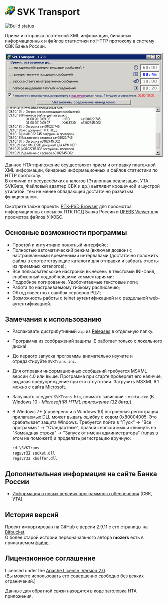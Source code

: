 # ![svktrans.png](images/svktrans.png) SVK Transport
[![Build status](https://ci.appveyor.com/api/projects/status/1mvedcg27p6n7aj0?svg=true)](https://ci.appveyor.com/project/diev/svk-transport-hta)

Прием и отправка платежной XML информации, бинарных информационных и файлов 
статистики по HTTP протоколу в систему СВК Банка России.  

![Рабочее окно приложения](images/screen.png)

Данное HTA-приложение осуществляет прием и отправку платежной XML информации, 
бинарных информационных и файлов статистики по HTTP протоколу.  
В отличии от ресурсоёмких аналогов (Эталонная реализация, УТА, SVKGate, 
Файловый адаптер СВК и др.) выглядит крошечной и шустрой утилитой, 
тем не менее обладающей достаточно развитым функционалом.

Смотрите также проекты [PTK-PSD Browser](/PTK-PSD-Browser-hta) для просмотра 
информационных посылок ПТК ПСД Банка России и [UFEBS Viewer](/UFEBS-Viewer-hta) 
для просмотра файлов УФЭБС.

## Основные возможности программы

* Простой и интуитивно понятный интерфейс;
* Полностью автоматический режим (включая дозвон) с настраиваемыми временными 
интервалами (достаточно положить файлы в соответствующие каталоги для отправки 
и забрать ответы из приемных каталогов);
* Все пользовательские настройки вынесены в текстовый INI-файл, снабженный 
подробнейшими комментариями;
* Подробное логирование. Удобочитаемые текстовые логи;
* Работа по настраиваемому гибкому расписанию;
* Обход известных ошибок серверов РЦИ;
* Возможность работы с telnet аутентификацией и с раздельной 
web-аутентификацией.

## Замечания к использованию

* Распаковать дистрибутивный `zip` из 
[Releases](https://github.com/diev/SVK-Transport/releases) в отдельную папку.
* Программа из соображений защиты IE работает только с локального диска!
* До первого запуска программы внимательно изучите и отредактируйте 
`SVKTrans.ini`.
* Для отправки информационных сообщений требуется MSXML версии 4.0 или выше. 
Программа при старте проверяет его наличие, выдавая предупреждение при его 
отсутствии. Загрузить MSXML 6.1 можно с сайта 
[Microsoft](http://www.microsoft.com/downloads/details.aspx?FamilyID=d21c292c-368b-4ce1-9dab-3e9827b70604&displayLang=ru).
* Запускать следует `SVKTrans.hta`, снимать зависший - `mshta.exe` 
(В Windows 10 - *Microsoft(R) HTML приложение (32 бита)*).
* В Windows 7+ (проверено и в Windows 10) встроенная регистрация прилагаемых 
DLL может выдать ошибку с кодом 0x80004005. Это срабатывает защита Windows. 
Требуется пойти в "Пуск" -> "Все программы" -> "Стандартные", правой кнопкой 
мыши кликнуть на "Командная строка" -> "Запуск от имени администратора" 
(runas в этом не поможет!) и проделать регистрацию вручную:

      cd \SVKTrans
      regsvr32 socket.dll
      regsvr32 xbuffer.dll

## Дополнительная информация на сайте Банка России

* [Информация о новых версиях программного 
обеспечения](http://www.cbr.ru/mcirabis/?PrtId=itest) (СВК, УТА).

## История версий

Проект импортирован на GitHub с версии 2.9.11 с его страницы на 
[Bitbucket](https://bitbucket.org/html-applications/svk-transport).  
О более старой истории первоначального автора **mozers** есть в прилагаемом 
[файле](changelog.md).

## Лицензионное соглашение

Licensed under the [Apache License, 
Version 2.0](http://www.apache.org/licenses/LICENSE-2.0 "LICENSE").  
(Вы можете использовать его совершенно свободно без всяких ограничений.)

Данные для обратной связи находятся в коде заголовка HTA приложения.
